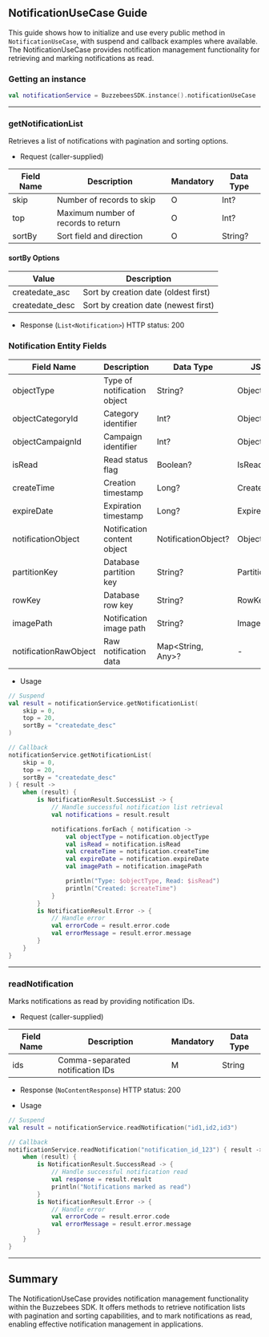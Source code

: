 ## NotificationUseCase Guide

This guide shows how to initialize and use every public method in `NotificationUseCase`, with suspend
and callback examples where available. The NotificationUseCase provides notification management
functionality for retrieving and marking notifications as read.

### Getting an instance

```kotlin
val notificationService = BuzzebeesSDK.instance().notificationUseCase
```

---

### getNotificationList

Retrieves a list of notifications with pagination and sorting options.

- Request (caller-supplied)

| Field Name | Description                          | Mandatory | Data Type |
|------------|--------------------------------------|-----------|-----------|
| skip       | Number of records to skip            | O         | Int?      |
| top        | Maximum number of records to return  | O         | Int?      |
| sortBy     | Sort field and direction             | O         | String?   |

#### sortBy Options

| Value             | Description                        |
|-------------------|------------------------------------|
| createdate_asc    | Sort by creation date (oldest first) |
| createdate_desc   | Sort by creation date (newest first) |

- Response (`List<Notification>`)
  HTTP status: 200

### Notification Entity Fields

| Field Name              | Description                          | Data Type            | JSON Field           |
|-------------------------|--------------------------------------|----------------------|----------------------|
| objectType              | Type of notification object          | String?              | ObjectType           |
| objectCategoryId        | Category identifier                  | Int?                 | ObjectCategoryId     |
| objectCampaignId        | Campaign identifier                  | Int?                 | ObjectCampaignId     |
| isRead                  | Read status flag                     | Boolean?             | IsRead               |
| createTime              | Creation timestamp                   | Long?                | CreateTime           |
| expireDate              | Expiration timestamp                 | Long?                | ExpireDate           |
| notificationObject      | Notification content object          | NotificationObject?  | Object               |
| partitionKey            | Database partition key               | String?              | PartitionKey         |
| rowKey                  | Database row key                     | String?              | RowKey               |
| imagePath               | Notification image path              | String?              | ImagePath            |
| notificationRawObject   | Raw notification data                | Map<String, Any>?    | -                    |

- Usage

```kotlin
// Suspend
val result = notificationService.getNotificationList(
    skip = 0,
    top = 20,
    sortBy = "createdate_desc"
)

// Callback
notificationService.getNotificationList(
    skip = 0,
    top = 20,
    sortBy = "createdate_desc"
) { result ->
    when (result) {
        is NotificationResult.SuccessList -> {
            // Handle successful notification list retrieval
            val notifications = result.result

            notifications.forEach { notification ->
                val objectType = notification.objectType
                val isRead = notification.isRead
                val createTime = notification.createTime
                val expireDate = notification.expireDate
                val imagePath = notification.imagePath

                println("Type: $objectType, Read: $isRead")
                println("Created: $createTime")
            }
        }
        is NotificationResult.Error -> {
            // Handle error
            val errorCode = result.error.code
            val errorMessage = result.error.message
        }
    }
}
```

---

### readNotification

Marks notifications as read by providing notification IDs.

- Request (caller-supplied)

| Field Name | Description                           | Mandatory | Data Type |
|------------|---------------------------------------|-----------|-----------|
| ids        | Comma-separated notification IDs      | M         | String    |

- Response (`NoContentResponse`)
  HTTP status: 200

- Usage

```kotlin
// Suspend
val result = notificationService.readNotification("id1,id2,id3")

// Callback
notificationService.readNotification("notification_id_123") { result ->
    when (result) {
        is NotificationResult.SuccessRead -> {
            // Handle successful notification read
            val response = result.result
            println("Notifications marked as read")
        }
        is NotificationResult.Error -> {
            // Handle error
            val errorCode = result.error.code
            val errorMessage = result.error.message
        }
    }
}
```

---

## Summary

The NotificationUseCase provides notification management functionality within the Buzzebees SDK. It offers methods to retrieve notification lists with pagination and sorting capabilities, and to mark notifications as read, enabling effective notification management in applications.

